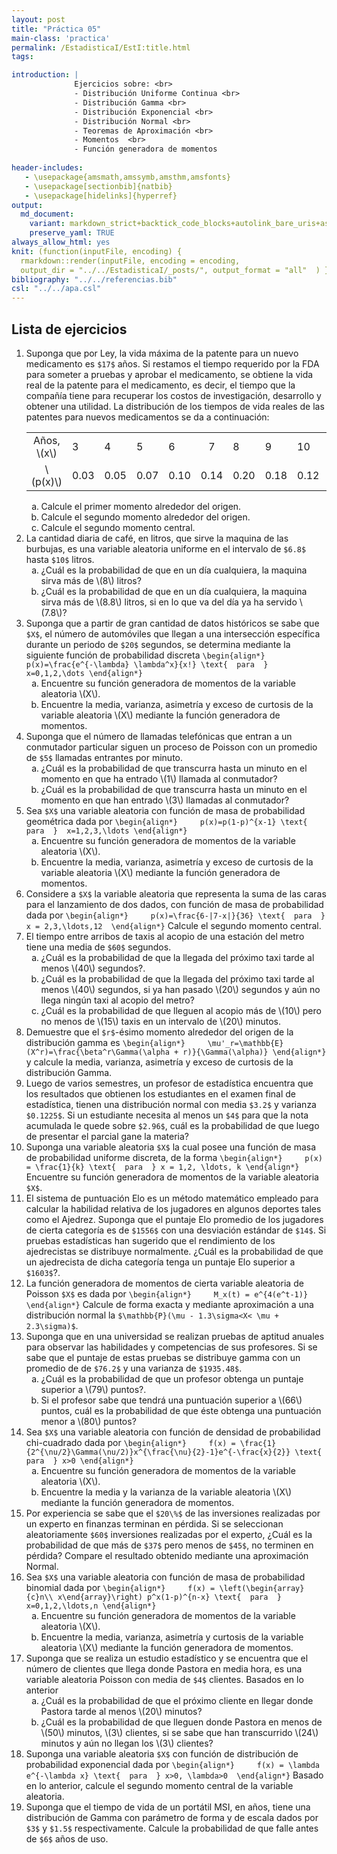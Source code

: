 ```yaml
---
layout: post
title: "Práctica 05"
main-class: 'practica'
permalink: /EstadisticaI/EstI:title.html
tags:

introduction: | 
              Ejercicios sobre: <br>
              - Distribución Uniforme Continua <br>
              - Distribución Gamma <br>
              - Distribución Exponencial <br>
              - Distribución Normal <br>
              - Teoremas de Aproximación <br>
              - Momentos  <br>
              - Función generadora de momentos
              
header-includes:
   - \usepackage{amsmath,amssymb,amsthm,amsfonts}
   - \usepackage[sectionbib]{natbib}
   - \usepackage[hidelinks]{hyperref}
output:
  md_document:
    variant: markdown_strict+backtick_code_blocks+autolink_bare_uris+ascii_identifiers+tex_math_single_backslash
    preserve_yaml: TRUE
always_allow_html: yes   
knit: (function(inputFile, encoding) {
  rmarkdown::render(inputFile, encoding = encoding,
  output_dir = "../../EstadisticaI/_posts/", output_format = "all"  ) })
bibliography: "../../referencias.bib"
csl: "../../apa.csl"
---
```








## Lista de ejercicios

1.  Suponga que por Ley, la vida máxima de la patente para un nuevo
    medicamento es `$17$` años. Si restamos el tiempo requerido por la
    FDA para someter a pruebas y aprobar el medicamento, se obtiene la
    vida real de la patente para el medicamento, es decir, el tiempo que
    la compañía tiene para recuperar los costos de investigación,
    desarrollo y obtener una utilidad. La distribución de los tiempos de
    vida reales de las patentes para nuevos medicamentos se da a
    continuación:
    <table class="table table-striped" style="width: auto !important; margin-left: auto; margin-right: auto;">
    <tbody>
    <tr>
    <td style="text-align:center;">
    Años, \(x\)
    </td>
    <td style="text-align:left;">
    3
    </td>
    <td style="text-align:left;">
    4
    </td>
    <td style="text-align:left;">
    5
    </td>
    <td style="text-align:left;">
    6
    </td>
    <td style="text-align:center;">
    7
    </td>
    <td style="text-align:left;">
    8
    </td>
    <td style="text-align:left;">
    9
    </td>
    <td style="text-align:left;">
    10
    </td>
    <td style="text-align:left;">
    11
    </td>
    <td style="text-align:center;">
    12
    </td>
    </tr>
    <tr>
    <td style="text-align:center;">
    \(p(x)\)
    </td>
    <td style="text-align:left;">
    0.03
    </td>
    <td style="text-align:left;">
    0.05
    </td>
    <td style="text-align:left;">
    0.07
    </td>
    <td style="text-align:left;">
    0.10
    </td>
    <td style="text-align:center;">
    0.14
    </td>
    <td style="text-align:left;">
    0.20
    </td>
    <td style="text-align:left;">
    0.18
    </td>
    <td style="text-align:left;">
    0.12
    </td>
    <td style="text-align:left;">
    0.07
    </td>
    <td style="text-align:center;">
    0.04
    </td>
    </tr>
    </tbody>
    </table>
    <ol type="a">
    <li>
    Calcule el primer momento alrededor del origen.
    </li>
    <li>
    Calcule el segundo momento alrededor del origen.
    </li>
    <li>
    Calcule el segundo momento central.
    </li>
    </ol>
2.  La cantidad diaria de café, en litros, que sirve la maquina de las
    burbujas, es una variable aleatoria uniforme en el intervalo de
    `$6.8$` hasta `$10$` litros.
    <ol type="a">
    <li>
    ¿Cuál es la probabilidad de que en un día cualquiera, la maquina
    sirva más de \(8\) litros?
    </li>
    <li>
    ¿Cuál es la probabilidad de que en un día cualquiera, la maquina
    sirva más de \(8.8\) litros, si en lo que va del día ya ha servido
    \(7.8\)?
    </li>
    </ol>
3.  Suponga que a partir de gran cantidad de datos históricos se sabe
    que `$X$`, el número de automóviles que llegan a una intersección
    específica durante un periodo de `$20$` segundos, se determina
    mediante la siguiente función de probabilidad discreta
    `\begin{align*}     p(x)=\frac{e^{-\lambda} \lambda^x}{x!} \text{  para  } x=0,1,2,\dots \end{align*}`
    <ol type="a">
    <li>
    Encuentre su función generadora de momentos de la variable aleatoria
    \(X\).
    </li>
    <li>
    Encuentre la media, varianza, asimetría y exceso de curtosis de la
    variable aleatoria \(X\) mediante la función generadora de momentos.
    </li>
    </ol>
4.  Suponga que el número de llamadas telefónicas que entran a un
    conmutador particular siguen un proceso de Poisson con un promedio
    de `$5$` llamadas entrantes por minuto.
    <ol type="a">
    <li>
    ¿Cuál es la probabilidad de que transcurra hasta un minuto en el
    momento en que ha entrado \(1\) llamada al conmutador?
    </li>
    <li>
    ¿Cuál es la probabilidad de que transcurra hasta un minuto en el
    momento en que han entrado \(3\) llamadas al conmutador?
    </li>
    </ol>
5.  Sea `$X$` una variable aleatoria con función de masa de probabilidad
    geométrica dada por
    `\begin{align*}     p(x)=p(1-p)^{x-1} \text{  para  }  x=1,2,3,\ldots \end{align*}`
    <ol type="a">
    <li>
    Encuentre su función generadora de momentos de la variable aleatoria
    \(X\).
    </li>
    <li>
    Encuentre la media, varianza, asimetría y exceso de curtosis de la
    variable aleatoria \(X\) mediante la función generadora de momentos.
    </li>
    </ol>
6.  Considere a `$X$` la variable aleatoria que representa la suma de
    las caras para el lanzamiento de dos dados, con función de masa de
    probabilidad dada por
    `\begin{align*}     p(x)=\frac{6-|7-x|}{36} \text{  para  } x = 2,3,\ldots,12  \end{align*}`
    Calcule el segundo momento central.
7.  El tiempo entre arribos de taxis al acopio de una estación del metro
    tiene una media de `$60$` segundos.
    <ol type="a">
    <li>
    ¿Cuál es la probabilidad de que la llegada del próximo taxi tarde al
    menos \(40\) segundos?.
    </li>
    <li>
    ¿Cuál es la probabilidad de que la llegada del próximo taxi tarde al
    menos \(40\) segundos, si ya han pasado \(20\) segundos y aún no
    llega ningún taxi al acopio del metro?
    </li>
    <li>
    ¿Cuál es la probabilidad de que lleguen al acopio más de \(10\) pero
    no menos de \(15\) taxis en un intervalo de \(20\) minutos.
    </li>
    </ol>
8.  Demuestre que el `$r$`-ésimo momento alrededor del origen de la
    distribución gamma es
    `\begin{align*}     \mu'_r=\mathbb{E}(X^r)=\frac{\beta^r\Gamma(\alpha + r)}{\Gamma(\alpha)} \end{align*}`
    y calcule la media, varianza, asimetría y exceso de curtosis de la
    distribución Gamma.
9.  Luego de varios semestres, un profesor de estadística encuentra que
    los resultados que obtienen los estudiantes en el examen final de
    estadística, tienen una distribución normal con media `$3.2$` y
    varianza `$0.1225$`. Si un estudiante necesita al menos un `$4$`
    para que la nota acumulada le quede sobre `$2.96$`, cuál es la
    probabilidad de que luego de presentar el parcial gane la materia?
10. Suponga una variable aleatoria `$X$` la cual posee una función de
    masa de probabilidad uniforme discreta, de la forma
    `\begin{align*}     p(x) = \frac{1}{k} \text{  para  } x = 1,2, \ldots, k \end{align*}`
    Encuentre su función generadora de momentos de la variable aleatoria
    `$X$`.
11. El sistema de puntuación Elo es un método matemático empleado para
    calcular la habilidad relativa de los jugadores en algunos deportes
    tales como el Ajedrez. Suponga que el puntaje Elo promedio de los
    jugadores de cierta categoría es de `$1556$` con una desviación
    estándar de `$14$`. Si pruebas estadísticas han sugerido que el
    rendimiento de los ajedrecistas se distribuye normalmente. ¿Cuál es
    la probabilidad de que un ajedrecista de dicha categoría tenga un
    puntaje Elo superior a `$1603$`?.
12. La función generadora de momentos de cierta variable aleatoria de
    Poisson `$X$` es dada por
    `\begin{align*}     M_x(t) = e^{4(e^t-1)} \end{align*}` Calcule de
    forma exacta y mediante aproximación a una distribución normal la
    `$\mathbb{P}(\mu - 1.3\sigma<X< \mu + 2.3\sigma)$`.
13. Suponga que en una universidad se realizan pruebas de aptitud
    anuales para observar las habilidades y competencias de sus
    profesores. Si se sabe que el puntaje de estas pruebas se distribuye
    gamma con un promedio de de `$76.2$` y una varianza de `$1935.48$`.
    <ol type="a">
    <li>
    ¿Cuál es la probabilidad de que un profesor obtenga un puntaje
    superior a \(79\) puntos?.
    </li>
    <li>
    Si el profesor sabe que tendrá una puntuación superior a \(66\)
    puntos, cuál es la probabilidad de que éste obtenga una puntuación
    menor a \(80\) puntos?
    </li>
    </ol>
14. Sea `$X$` una variable aleatoria con función de densidad de
    probabilidad chi-cuadrado dada por
    `\begin{align*}     f(x) = \frac{1}{2^{\nu/2}\Gamma(\nu/2)}x^{\frac{\nu}{2}-1}e^{-\frac{x}{2}} \text{  para  } x>0 \end{align*}`
    <ol type="a">
    <li>
    Encuentre su función generadora de momentos de la variable aleatoria
    \(X\).
    </li>
    <li>
    Encuentre la media y la varianza de la variable aleatoria \(X\)
    mediante la función generadora de momentos.
    </li>
    </ol>
15. Por experiencia se sabe que el `$20\%$` de las inversiones
    realizadas por un experto en finanzas terminan en pérdida. Si se
    seleccionan aleatoriamente `$60$` inversiones realizadas por el
    experto, ¿Cuál es la probabilidad de que más de `$37$` pero menos de
    `$45$`, no terminen en pérdida? Compare el resultado obtenido
    mediante una aproximación Normal.
16. Sea `$X$` una variable aleatoria con función de masa de probabilidad
    binomial dada por
    `\begin{align*}     f(x) = \left(\begin{array}{c}n\\ x\end{array}\right) p^x(1-p)^{n-x} \text{  para  } x=0,1,2,\ldots,n \end{align*}`
    <ol type="a">
    <li>
    Encuentre su función generadora de momentos de la variable aleatoria
    \(X\).
    </li>
    <li>
    Encuentre la media, varianza, asimetría y curtosis de la variable
    aleatoria \(X\) mediante la función generadora de momentos.
    </li>
    </ol>
17. Suponga que se realiza un estudio estadístico y se encuentra que el
    número de clientes que llega donde Pastora en media hora, es una
    variable aleatoria Poisson con media de `$4$` clientes. Basados en
    lo anterior
    <ol type="a">
    <li>
    ¿Cuál es la probabilidad de que el próximo cliente en llegar donde
    Pastora tarde al menos \(20\) minutos?
    </li>
    <li>
    ¿Cuál es la probabilidad de que lleguen donde Pastora en menos de
    \(50\) minutos, \(3\) clientes, si se sabe que han transcurrido
    \(24\) minutos y aún no llegan los \(3\) clientes?
    </li>
    </ol>
18. Suponga una variable aleatoria `$X$` con función de distribución de
    probabilidad exponencial dada por
    `\begin{align*}     f(x) = \lambda e^{-\lambda x} \text{  para  } x>0, \lambda>0  \end{align*}`
    Basado en lo anterior, calcule el segundo momento central de la
    variable aleatoria.
19. Suponga que el tiempo de vida de un portátil MSI, en años, tiene una
    distribución de Gamma con parámetro de forma y de escala dados por
    `$3$` y `$1.5$` respectivamente. Calcule la probabilidad de que
    falle antes de `$6$` años de uso.
